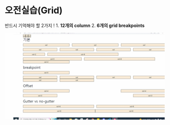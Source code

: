 # 오전실습(Grid)

반드시 기억해야 할 2가지 ! 
         	1. **12개의 column** 
                  	2. **6개의 grid breakpoints**



![GIF 2022-09-07 오후 11-17-01](../../Markdown.assets/GIF.gif)